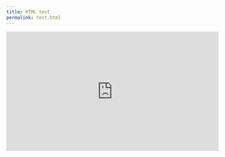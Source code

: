 ```yaml
---
title: HTML test
permalink: test.html
---
```


<iframe width="560"
        height="315"
        src="https://www.youtube.com/embed/e4BsuyLv_88?start=6636"
        title="YouTube video player"
        frameborder="0"
        allow="accelerometer; autoplay; clipboard-write; encrypted-media; gyroscope; picture-in-picture"
        allowfullscreen>
</iframe>
